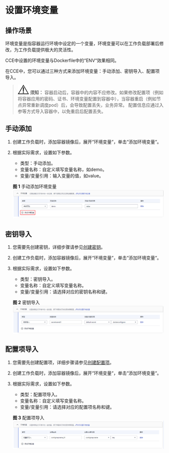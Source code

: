 # 设置环境变量<a name="cce_01_0113"></a>

## 操作场景<a name="section91908379912"></a>

环境变量是指容器运行环境中设定的一个变量，环境变量可以在工作负载部署后修改，为工作负载提供极大的灵活性。

CCE中设置的环境变量与Dockerfile中的“ENV“效果相同。

在CCE中，您可以通过三种方式来添加环境变量：手动添加、密钥导入、配置项导入。

>![](public_sys-resources/icon-notice.gif) **须知：** 
>容器启动后，容器中的内容不应修改。如果修改配置项（例如将容器应用的密码、证书、环境变量配置到容器中），当容器重启（例如节点异常重新调度pod）后，会导致配置丢失，业务异常。
>配置信息应通过入参等方式导入容器中，以免重启后配置丢失。

## 手动添加<a name="section183878514214"></a>

1.  创建工作负载时，添加容器镜像后，展开“环境变量“，单击“添加环境变量“。
2.  根据实际需求，设置如下参数。

    -   类型：手动添加。
    -   变量名称：自定义填写变量名称，如demo。
    -   变量/变量引用：输入变量的值，如value。

    **图 1**  手动添加环境变量<a name="fig12541122261617"></a>  
    ![](figures/手动添加环境变量.png "手动添加环境变量")


## 密钥导入<a name="section132188247237"></a>

1.  您需要先创建密钥，详细步骤请参见[创建密钥](创建密钥-146.md)。
2.  创建工作负载时，添加容器镜像后，展开“环境变量“，单击“添加环境变量“。
3.  根据实际需求，设置如下参数。

    -   类型：密钥导入。
    -   变量名称：自定义填写变量名称。
    -   变量/变量引用：请选择对应的密钥名称和键。

    **图 2**  密钥导入<a name="fig1616534115183"></a>  
    ![](figures/密钥导入.png "密钥导入")


## 配置项导入<a name="section147322221248"></a>

1.  您需要先创建配置项，详细步骤请参见[创建配置项](创建配置项-144.md)。
2.  创建工作负载时，添加容器镜像后，展开“环境变量“，单击“添加环境变量“。
3.  根据实际需求，设置如下参数。

    -   类型：配置项导入。
    -   变量名称：自定义填写变量名称。
    -   变量/变量引用：请选择对应的配置项名称和键。

    **图 3**  配置项导入<a name="fig99121720161815"></a>  
    ![](figures/配置项导入.png "配置项导入")


